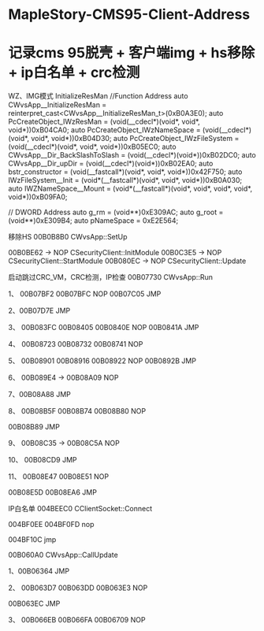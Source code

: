 # MapleStory-CMS95-Client-Address
# 记录cms 95脱壳 + 客户端img + hs移除 + ip白名单 + crc检测

WZ、IMG模式
InitializeResMan
 //Function Address
auto CWvsApp__InitializeResMan = reinterpret_cast<CWvsApp__InitializeResMan_t>(0xB0A3E0);
auto PcCreateObject_IWzResMan = (void(__cdecl*)(void*, void*, void*))0xB04CA0;
auto PcCreateObject_IWzNameSpace = (void(__cdecl*)(void*, void*, void*))0xB04D30;
auto PcCreateObject_IWzFileSystem = (void(__cdecl*)(void*, void*, void*))0xB05EC0;
auto CWvsApp__Dir_BackSlashToSlash = (void(__cdecl*)(void*))0xB02DC0;
auto CWvsApp__Dir_upDir = (void(__cdecl*)(void*))0xB02EA0;
auto bstr_constructor = (void(__fastcall*)(void*, void*, void*))0x42F750;
auto IWzFileSystem__Init = (void*(__fastcall*)(void*, void*, void*))0xB0A030;
auto IWZNameSpace__Mount = (void*(__fastcall*)(void*, void*, void*, void*, void*))0xB09FA0;

// DWORD Address
auto g_rm = (void**)0xE309AC;
auto g_root = (void**)0xE309B4;
auto pNameSpace = 0xE2E564;


移除HS
00B0B8B0 CWvsApp::SetUp

00B0BE62 -> NOP CSecurityClient::InitModule
00B0C3E5 -> NOP CSecurityClient::StartModule
00B080EC -> NOP CSecurityClient::Update

启动跳过CRC_VM，CRC检测，IP检查
00B07730 CWvsApp::Run

1、
00B07BF2
00B07BFC 
NOP
00B07C05 JMP

2、00B07D7E JMP

3、
00B083FC
00B08405
00B0840E
NOP
00B0841A JMP

4、
00B08723
00B08732
00B08741
NOP

5、
00B08901
00B08916
00B08922 
NOP
00B0892B JMP

6、
00B089E4 -> 00B08A09
NOP

7、00B08A88 JMP

8、
00B08B5F 
00B08B74
00B08B80
NOP

00B08B89 JMP

9、
00B08C35 -> 00B08C5A
NOP

10、
00B08CD9 JMP

11、
00B08E47
00B08E51
NOP

00B08E5D
00B08EA6
JMP

IP白名单
004BEEC0 CClientSocket::Connect

004BF0EE 
004BF0FD
nop

004BF10C
jmp

00B060A0 CWvsApp::CallUpdate

1、00B06364 JMP

2、
00B063D7
00B063DD
00B063E3
NOP

00B063EC JMP

3、
00B066EB
00B066FA
00B06709
NOP
